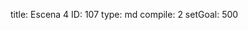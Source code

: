 title:          Escena 4
ID:             107
type:           md
compile:        2
setGoal:        500


